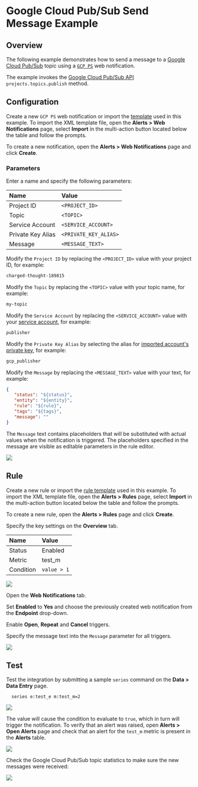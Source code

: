 # Google Cloud Pub/Sub Send Message Example

## Overview

The following example demonstrates how to send a message to a [Google Cloud Pub/Sub](https://cloud.google.com/pubsub/docs/reference/rest/v1/projects.topics/publish) topic using a [`GCP PS`](gcp-ps.md) web notification.

The example invokes the [Google Cloud Pub/Sub API](https://cloud.google.com/pubsub/docs/reference/rest/v1/projects.topics/publish) `projects.topics.publish` method.

## Configuration

Create a new `GCP PS` web notification or import the [template](https://github.com/axibase/atsd/blob/master/rule-engine/notifications/resources/gcp-ps-notification.xml) used in this example. To import the XML template file, open the **Alerts > Web Notifications** page, select **Import** in the multi-action button located below the table and follow the prompts.

To create a new notification, open the **Alerts > Web Notifications** page and click **Create**.

### Parameters

Enter a name and specify the following parameters:

| **Name** | **Value** |
| :--- | :--- |
| Project ID | `<PROJECT_ID>` |
| Topic | `<TOPIC>` |
| Service Account | `<SERVICE_ACCOUNT>` |
| Private Key Alias | `<PRIVATE_KEY_ALIAS>` |
| Message | `<MESSAGE_TEXT>`|

Modify the `Project ID` by replacing the `<PROJECT_ID>` value with your project ID, for example:

```txt
charged-thought-189815
```

Modify the `Topic` by replacing the `<TOPIC>` value with your topic name, for example:

```txt
my-topic
```

Modify the `Service Account` by replacing the `<SERVICE_ACCOUNT>` value with your [service account](gcp-service-account-key.md#create-service-account), for example:

```txt
publisher
```

Modify the `Private Key Alias` by selecting the alias for [imported account's private key](gcp-service-account-key.md#import-accounts-private-key), for example:

```txt
gcp_publisher
```

Modify the `Message` by replacing the `<MESSAGE_TEXT>` value with your text, for example:

```json
{
   "status": "${status}",
   "entity": "${entity}",
   "rule": "${rule}",
   "tags": "${tags}",
   "message": ""
}
```

The `Message` text contains placeholders that will be substituted with actual values when the notification is triggered. The placeholders specified in the message are visible as editable parameters in the rule editor.

![](./images/gcp_ps_message_notification_config.png)

## Rule

Create a new rule or import the [rule template](https://github.com/axibase/atsd/blob/master/rule-engine/notifications/resources/azure-sb-message-rule.xml) used in this example. To import the XML template file, open the **Alerts > Rules** page, select **Import** in the multi-action button located below the table and follow the prompts.

To create a new rule, open the **Alerts > Rules** page and click **Create**.

Specify the key settings on the **Overview** tab.

| **Name** | **Value** |
| :-------- | :---- |
| Status | Enabled |
| Metric | test_m |
| Condition | `value > 1` |

![](./images/rule_overview.png)

Open the **Web Notifications** tab.

Set **Enabled** to **Yes** and choose the previously created web notification from the **Endpoint** drop-down.

Enable **Open**, **Repeat** and **Cancel** triggers.

Specify the message text into the `Message` parameter for all triggers.

![](./images/gcp_ps_message_rule_notification.png)

## Test

Test the integration by submitting a sample `series` command on the **Data > Data Entry** page.

```ls
  series e:test_e m:test_m=2
```

![](./images/rule_test_commands.png)

The value will cause the condition to evaluate to `true`, which in turn will trigger the notification.
To verify that an alert was raised, open **Alerts > Open Alerts** page and check that an alert for the `test_m` metric is present in the **Alerts** table.

![](./images/gcp_ps_message_alert_open.png)

Check the Google Cloud Pub/Sub topic statistics to make sure the new messages were received:

![](./images/gcp_ps_message_test.png)
